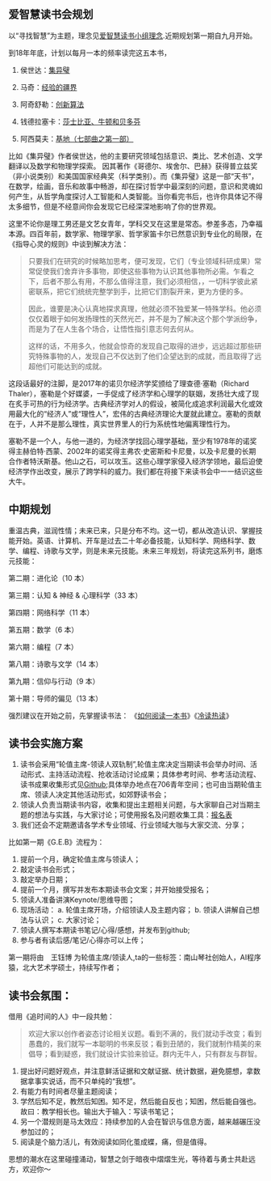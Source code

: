 ## 爱智慧读书会规划

以“寻找智慧”为主题，理念见[爱智慧读书小组理念](https://www.douban.com/note/680099785/).近期规划第一期自九月开始。

到18年年底，计划以每月一本的频率读完这五本书，

1. 侯世达：[集异璧](https://book.douban.com/subject/1291204/)

2. 马奇：[经验的疆界](https://book.douban.com/subject/6687032/)

3. 阿奇舒勒：[创新算法](https://book.douban.com/subject/3354596/)

4. 钱德拉塞卡：[莎士比亚、牛顿和贝多芬](https://book.douban.com/subject/1037290/)

5. 阿西莫夫：[基地（七部曲之第一部）](https://book.douban.com/subject/1258490/)

比如《集异璧》作者侯世达，他的主要研究领域包括意识、类比、艺术创造、文学翻译以及数学和物理学探索。 因其著作《哥德尔、埃舍尔、巴赫》获得普立兹奖（非小说类别）和美国国家经典奖（科学类别）。而《集异璧》这是一部“天书”，在数学，绘画，音乐和故事中畅游，却在探讨哲学中最深刻的问题，意识和灵魂如何产生，从哲学角度探讨人工智能和人类智能。当你看完书后，也许你具体记不得太多细节，但是不经意间你会发现它已经深深地影响了你的世界观。

这里不论你是理工男还是文艺女青年，学科交叉在这里是常态。参差多态，乃幸福本源。四百年前，数学家、物理学家、哲学家笛卡尔已然意识到专业化的局限，在《指导心灵的规则》中谈到解决方法：
> 只要我们在研究的时候略加思考，便可发现，它们（专业领域科研成果）常常促使我们舍弃许多事物，即使这些事物为认识其他事物所必需。乍看之下，后者不那么有用，不那么值得注意，我们必须相信，，一切科学彼此紧密联系，把它们统统完整学到手，比把它们割裂开来，更为方便的多。
>
> 因此，谁要是决心认真地探求真理，他就必须不独爱某一特殊学科。他必须仅仅着眼于如何发扬理性的天然光芒，并不是为了解决这个那个学派纷争，而是为了在人生各个场合，让悟性指引意志何去何从。
>
> 这样的话，不用多久，他就会惊奇的发现自己取得的进步，远远超过那些研究特殊事物的人，发现自己不仅达到了他们企望达到的成就，而且取得了远超他们可能达到的成就。

这段话最好的注脚，是2017年的诺贝尔经济学奖颁给了理查德·塞勒（Richard Thaler），塞勒是个好媒婆，一手促成了经济学和心理学的联姻，发扬壮大成了现在炙手可热的行为经济学。古典经济学对人的假设，被简化成追求利润最大化或效用最大化的“经济人”或“理性人”，宏伟的古典经济理论大厦就此建立。塞勒的贡献在于，人并不是那么理性，真实世界里人的行为系统性地偏离理性行为。

塞勒不是一个人，与他一道的，为经济学找回心理学基础，至少有1978年的诺奖得主赫伯特·西蒙、2002年的诺奖得主弗农·史密斯和卡尼曼，以及卡尼曼的长期合作者特沃斯基。他山之石，可以攻玉。这些心理学家侵入经济学领地，最后迫使经济学作出改变，展示了跨学科的威力。我们都在将接下来读书会中一一结识这些大牛。




## 中期规划
重温古典，滋润性情；未来已来，只是分布不均。这一切，都从改造认识、掌握技能开始。英语、计算机、开车是过去二十年必备技能，认知科学、网络科学、数学、编程、诗歌与文学，则是未来元技能。未来三年规划，将读完这系列书，磨炼元技能：

第二期：进化论（10 本） 

第三期：认知 & 神经 & 心理科学（33 本） 

第四期：网络科学（11 本） 

第五期：数学（6 本） 

第六期：编程（7 本） 

第八期：诗歌与文学（14 本） 

第九期：信仰与行动（9 本） 

第十期：导师的偏见（13 本） 



强烈建议在开始之前，先掌握读书法：
《[如何阅读一本书](https://book.douban.com/subject/1013208/)》《[冷读热读](https://mp.weixin.qq.com/s/IU8-bfPflcPt-1Hst8Q5Zg)》 




## 读书会实施方案
1. 读书会采用“轮值主席-领读人双轨制”,轮值主席决定当期读书会举办时间、活动形式、主持活动流程、抢收活动讨论成果；具体参考时间、参考活动流程、读书成果收集形式见[Github](https://github.com/WangYuBo/fallin-wisdom-reading-club);具体举办地点在706青年空间；也可由当期轮值主席、领读人决定其他活动形式，如郊野读书会；
2. 领读人负责当期读书内容，收集和提出主题相关问题，与大家聊自己对当期主题的想法与实践，与大家讨论；可使用报名及问题收集工具：[报名表](http://cn.mikecrm.com/6tklZbu)
3. 我们还会不定期邀请各学术专业领域、行业领域大咖与大家交流、分享；

比如第一期《G.E.B》流程为：
> 
> 
1. 提前一个月，确定轮值主席与领读人；
2. 敲定读书会形式；
3. 敲定举办日期；
4. 提前一个月，撰写并发布本期读书会文案；并开始接受报名；
5. 领读人准备讲演Keynote/思维导图；
6. 现场活动：
   a. 轮值主席开场，介绍领读人及主题内容；
   b. 领读人讲解自己想法与认识；
   c. 大家讨论；
7. 领读人撰写本期读书笔记/心得/感想，并发布到github;
8. 参与者有读后感/笔记/心得亦可以上传；

第一期将由　王钰博 为轮值主席/领读人,ta的一些标签：南山琴社创始人，AI程序猿，北大艺术学硕士，持续写作者；

## 读书会氛围：
借用《追时间的人》中一段共勉：
> 欢迎大家以创作者姿态讨论相关议题。看到不满的，我们就动手改变；看到愚蠢的，我们就写一本聪明的书来反驳；看到丑陋的，我们就制作精美的来倡导；看到疑惑，我们就设计实验来验证。群内无牛人，只有群友与群智。


1. 提出好问题好观点，并注意鲜活证据和文献证据、统计数据，避免臆想，拿数据拿事实说话，而不只单纯的“我想”。
2. 有能力有时间者尽量主题阅读；
3. 学然后知不足，教然后知困。知不足，然后能自反也；知困，然后能自强也。故曰：教学相长也。输出大于输入：写读书笔记；
4. 另一个潜规则是马太效应：持续参加的人会在智识与信息方面，越来越碾压没参加过的；
5. 阅读是个脑力活儿，有效阅读如同化茧成蝶，痛，但是值得。


思想的潮水在这里碰撞涌动，智慧之剑于暗夜中熠熠生光，等待着与勇士共赴远方，欢迎你～




